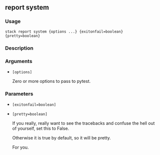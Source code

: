 ## report system

### Usage

`stack report system {options ...} {exitonfail=boolean} {pretty=boolean}`

### Description


	

### Arguments

* `[options]`

   Zero or more options to pass to pytest.


### Parameters
* `[exitonfail=boolean]`
* `[pretty=boolean]`

   If you really, really want to see the tracebacks and confuse
	the hell out of yourself, set this to False.

	Otherwise it is true by default, so it will be pretty.

	For you.


